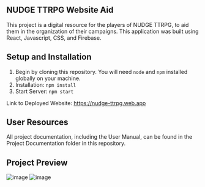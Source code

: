 ## NUDGE TTRPG Website Aid
This project is a digital resource for the players of NUDGE TTRPG, to aid them in the organization of their campaigns.
This application was built using React, Javascript, CSS, and Firebase.
## Setup and Installation
1. Begin by cloning this repository. You will need `node` and `npm` installed globally on your machine.
2. Installation:
`npm install`
3. Start Server:
`npm start`

Link to Deployed Website:
https://nudge-ttrpg.web.app
## User Resources
All project documentation, including the User Manual, can be found in the Project Documentation folder in this repository.
## Project Preview
![image](https://github.com/Thwar58/CzechMates/assets/105389603/6a6ad0ac-5549-4552-abfe-c78f5068e451)
![image](https://github.com/Thwar58/CzechMates/assets/105389603/e52b481d-618e-47ee-8f7c-76c385aa097b)




